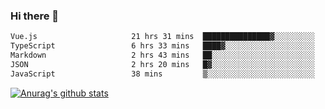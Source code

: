 ### Hi there 👋



<!--
**webB1an/webB1an** is a ✨ _special_ ✨ repository because its `README.md` (this file) appears on your GitHub profile.

Here are some ideas to get you started:

- 🔭 I’m currently working on ...
- 🌱 I’m currently learning ...
- 👯 I’m looking to collaborate on ...
- 🤔 I’m looking for help with ...
- 💬 Ask me about ...
- 📫 How to reach me: ...
- 😄 Pronouns: ...
- ⚡ Fun fact: ...
-->

<!--START_SECTION:waka-->

```txt
Vue.js                     21 hrs 31 mins  ███████████████▓░░░░░░░░░   62.35 %
TypeScript                 6 hrs 33 mins   ████▓░░░░░░░░░░░░░░░░░░░░   18.97 %
Markdown                   2 hrs 43 mins   ██░░░░░░░░░░░░░░░░░░░░░░░   07.90 %
JSON                       2 hrs 20 mins   █▓░░░░░░░░░░░░░░░░░░░░░░░   06.80 %
JavaScript                 38 mins         ▒░░░░░░░░░░░░░░░░░░░░░░░░   01.86 %
```

<!--END_SECTION:waka-->


[![Anurag's github stats](https://github-readme-stats.vercel.app/api?username=webB1an&show_icons=true&theme=radical)](https://github.com/anuraghazra/github-readme-stats)


